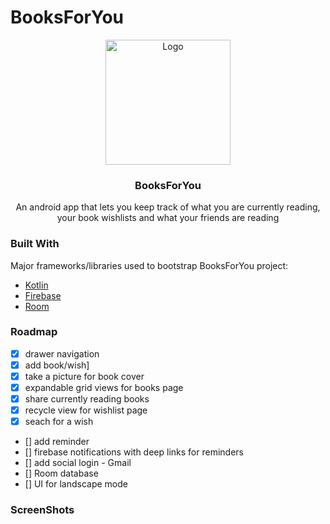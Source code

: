 # BooksForYou

<div align="center">
  <a href="https://github.com/SmartSleepIoT">
    <img src="Images/LogoSample_ByTailorBrands.jpg" alt="Logo" width="200" height="200">
  </a>
</div>
  <h3 align="center">BooksForYou</h3>

  <p align="center">
    An android app that lets you keep track of what you are currently reading, your book wishlists and what your friends are reading </p>
  
  ### Built With

Major frameworks/libraries used to bootstrap BooksForYou project:
* [Kotlin]()
* [Firebase]()
* [Room]()
  
### Roadmap
  - [x] drawer navigation
  - [x] add book/wish]
  - [x] take a picture for book cover
  - [x] expandable grid views for books page
  - [x] share currently reading books
  - [x] recycle view for wishlist page
  - [x] seach for a wish
  - [] add reminder
  - [] firebase notifications with deep links for reminders
  - [] add social login - Gmail
  - [] Room database
  - [] UI for landscape mode

  
### ScreenShots
  
  
